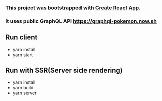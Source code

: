### This project was bootstrapped with [Create React App](https://github.com/facebook/create-react-app).
### It uses public GraphQL API https://graphql-pokemon.now.sh

## Run client

- yarn install
- yarn start

## Run with SSR(Server side rendering)

- yarn install
- yarn build
- yarn server
